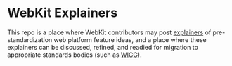 # WebKit Explainers

This repo is a place where WebKit contributors may post
[explainers](https://github.com/w3ctag/w3ctag.github.io/blob/master/explainers.md)
of pre-standardization web platform feature ideas, and a place where
these explainers can be discussed, refined, and readied for migration to
appropriate standards bodies (such as [WICG](https://github.com/WICG)).
